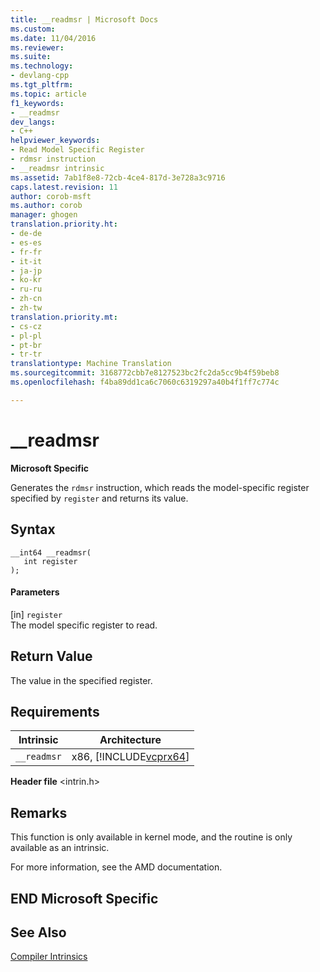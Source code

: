 ```yaml
---
title: __readmsr | Microsoft Docs
ms.custom: 
ms.date: 11/04/2016
ms.reviewer: 
ms.suite: 
ms.technology:
- devlang-cpp
ms.tgt_pltfrm: 
ms.topic: article
f1_keywords:
- __readmsr
dev_langs:
- C++
helpviewer_keywords:
- Read Model Specific Register
- rdmsr instruction
- __readmsr intrinsic
ms.assetid: 7ab1f8e8-72cb-4ce4-817d-3e728a3c9716
caps.latest.revision: 11
author: corob-msft
ms.author: corob
manager: ghogen
translation.priority.ht:
- de-de
- es-es
- fr-fr
- it-it
- ja-jp
- ko-kr
- ru-ru
- zh-cn
- zh-tw
translation.priority.mt:
- cs-cz
- pl-pl
- pt-br
- tr-tr
translationtype: Machine Translation
ms.sourcegitcommit: 3168772cbb7e8127523bc2fc2da5cc9b4f59beb8
ms.openlocfilehash: f4ba89dd1ca6c7060c6319297a40b4f1ff7c774c

---
```

# __readmsr
**Microsoft Specific**  
  
 Generates the `rdmsr` instruction, which reads the model-specific register specified by `register` and returns its value.  
  
## Syntax  
  
```  
__int64 __readmsr(   
   int register   
);  
```  
  
#### Parameters  
 [in] `register`  
 The model specific register to read.  
  
## Return Value  
 The value in the specified register.  
  
## Requirements  
  
|Intrinsic|Architecture|  
|---------------|------------------|  
|`__readmsr`|x86, [!INCLUDE[vcprx64](../assembler/inline/includes/vcprx64_md.md)]|  
  
 **Header file** \<intrin.h>  
  
## Remarks  
 This function is only available in kernel mode, and the routine is only available as an intrinsic.  
  
 For more information, see the AMD documentation.  
  
## END Microsoft Specific  
  
## See Also  
 [Compiler Intrinsics](../intrinsics/compiler-intrinsics.md)


<!--HONumber=Jan17_HO1-->


